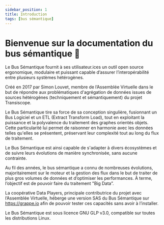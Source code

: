 ```yaml
---
sidebar_position: 1
title: Introduction
tags: [bus sémantique]
---
```


# Bienvenue sur la documentation du bus sémantique 🌻
Le Bus Sémantique fournit à ses utilisateur.ices un outil open source ergonomique, modulaire et puissant capable d’assurer l’interopérabilité entre plusieurs systèmes hétérogènes.

Créé en 2017 par Simon Louvet, membre de l’Assemblée Virtuelle dans le but de répondre aux problématiques d'agrégation de données issues de sources hétérogènes (techniquement et sémantiquement) du projet Transiscope. 

Le Bus Sémantique tire sa force de sa conception singulière, fusionnant un Bus Logiciel et un ETL (Extract Transform Load), tout en exploitant la puissance et la polyvalence du traitement des graphes orientés objets. Cette particularité lui permet de raisonner en harmonie avec les données telles qu'elles se présentent, préservant leur complexité tout au long du flux de traitement. 

Le Bus Sémantique est ainsi capable de s'adapter à divers écosystèmes et de suivre leurs évolutions de manière synchronisée, sans aucune contrainte.

Au fil des années, le bus sémantique a connu de nombreuses évolutions, majoritairement sur le moteur et la gestion des flux dans le but de traiter de plus gros volumes de données et d’optimiser les performances. À terme, l’objectif est de pouvoir faire du traitement "Big Data”. 

La coopérative Data Players, principale contributrice du projet avec l’Assemblée Virtuelle, héberge une version SAS du Bus Sémantique sur https://grappe.io afin de pouvoir tester ces capacités sans avoir à l’installer. 

Le Bus Sémantique est sous licence GNU GLP v3.0, compatible sur toutes les distributions Linux. 


